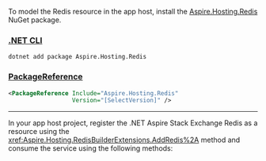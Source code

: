 To model the Redis resource in the app host, install the [Aspire.Hosting.Redis](https://www.nuget.org/packages/Aspire.Hosting.Redis) NuGet package.

### [.NET CLI](#tab/dotnet-cli)

```dotnetcli
dotnet add package Aspire.Hosting.Redis
```

### [PackageReference](#tab/package-reference)

```xml
<PackageReference Include="Aspire.Hosting.Redis"
                  Version="[SelectVersion]" />
```

---

In your app host project, register the .NET Aspire Stack Exchange Redis as a resource using the <xref:Aspire.Hosting.RedisBuilderExtensions.AddRedis%2A> method and consume the service using the following methods:
